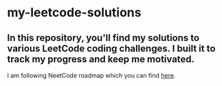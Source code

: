# my-leetcode-solutions

## In this repository, you'll find my solutions to various LeetCode coding challenges. I built it to track my progress and keep me motivated.

I am following NeetCode roadmap which you can find [here](https://neetcode.io/roadmap).

